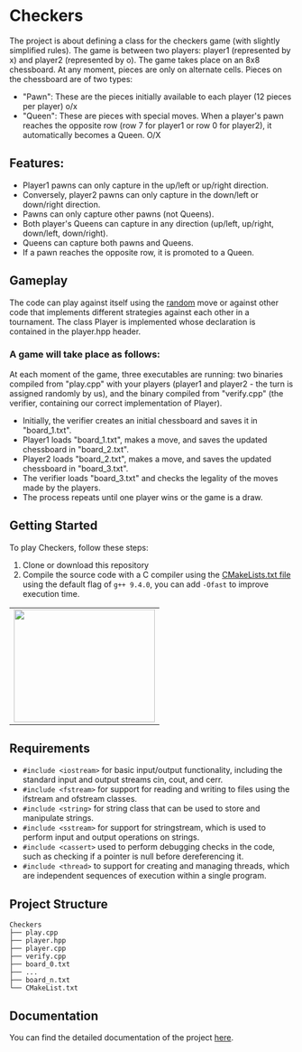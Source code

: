 # Checkers

The project is about defining a class for the checkers game (with slightly simplified rules). The game is between two players: player1 (represented by x) and player2 (represented by o). The game takes place on an 8x8 chessboard. At any moment, pieces are only on alternate cells. Pieces on the chessboard are of two types:
- "Pawn": These are the pieces initially available to each player (12 pieces per player) o/x
- "Queen": These are pieces with special moves. When a player's pawn reaches the opposite row (row 7 for player1 or row 0 for player2), it automatically becomes a Queen. O/X

## Features:

- Player1 pawns can only capture in the up/left or up/right direction. 
- Conversely, player2 pawns can only capture in the down/left or down/right direction.
- Pawns can only capture other pawns (not Queens).
- Both player's Queens can capture in any direction (up/left, up/right, down/left, down/right).
- Queens can capture both pawns and Queens.
- If a pawn reaches the opposite row, it is promoted to a Queen.

## Gameplay

The code can play against itself using the [random](https://github.com/andreramolivaz/Checkers/blob/4cecd190a7c04a2e5fb6e03f41c980c6e5b56b9b/player2.cpp#L343) move or against other code that implements different strategies against each other in a tournament. The class Player is implemented whose declaration is contained in the player.hpp header.

### A game will take place as follows:
At each moment of the game, three executables are running: two binaries compiled from "play.cpp" with your players (player1 and player2 - the turn is assigned randomly by us), and the binary compiled from "verify.cpp" (the verifier, containing our correct implementation of Player).
- Initially, the verifier creates an initial chessboard and saves it in "board_1.txt".
- Player1 loads "board_1.txt", makes a move, and saves the updated chessboard in "board_2.txt".
- Player2 loads "board_2.txt", makes a move, and saves the updated chessboard in "board_3.txt".
- The verifier loads "board_3.txt" and checks the legality of the moves made by the players.
- The process repeats until one player wins or the game is a draw.

## Getting Started

To play Checkers, follow these steps:

1. Clone or download this repository
2. Compile the source code with a C compiler using the [CMakeLists.txt file](https://github.com/andreramolivaz/Checkers/blob/77c635ec66a2123d45b7b4e445b28d11db4f1f44/CMakeLists.txt) using the default flag of `g++ 9.4.0`, you can add `-Ofast` to improve execution time. 



<div align="center">
 <table>
   <tr>
<td><img src="http://vdapoi.altervista.org/ezgif.com-gif-maker-6.gif" width="250" height="200" /><br>
</td> 
   </tr>
  </table>
</div>


## Requirements

- `#include <iostream>` for basic input/output functionality, including the standard input and output streams cin, cout, and cerr.
- `#include <fstream>` for support for reading and writing to files using the ifstream and ofstream classes.
- `#include <string>` for string class that can be used to store and manipulate strings.
- `#include <sstream>` for support for stringstream, which is used to perform input and output operations on strings.
- `#include <cassert>` used to perform debugging checks in the code, such as checking if a pointer is null before dereferencing it.
- `#include <thread>` to support for creating and managing threads, which are independent sequences of execution within a single program.


## Project Structure

    Checkers              
    ├── play.cpp                   
    ├── player.hpp
    ├── player.cpp
    ├── verify.cpp
    ├── board_0.txt
    ├── ...
    ├── board_n.txt
    └── CMakeList.txt

## Documentation

You can find the detailed documentation of the project [here](https://andreramolivaz.github.io/Checkers-documentation/).
